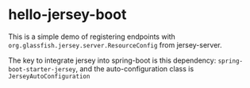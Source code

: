 # hello-jersey-boot

This is a simple demo of registering endpoints with `org.glassfish.jersey.server.ResourceConfig` from jersey-server.

The key to integrate jersey into spring-boot is this dependency: `spring-boot-starter-jersey`, and the auto-configuration class is `JerseyAutoConfiguration`
